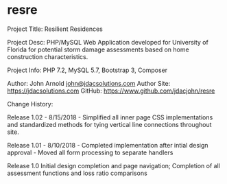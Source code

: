 # resre

Project Title:		Resilient Residences

Project Desc:	PHP/MySQL Web Application developed for University of Florida for potential storm damage assessments based
						on home construction characteristics.
						
Project Info:		PHP 7.2, MySQL 5.7, Bootstrap 3, Composer

Author:  			John Arnold <john@jdacsolutions.com>
Author Site:		https://jdacsolutions.com
GitHub:			https://www.github.com/jdacjohn/resre

Change History:

Release 1.02 - 8/15/2018
	-	Simplified all inner page CSS implementations and standardized methods for tying vertical line connections throughout site.
	
Release 1.01 - 8/10/2018
	-	Completed implementation after intial design approval
	-	Moved all form processing to separate handlers

Release 1.0	Initial design completion and page navigation;
		Completion of all assessment functions and loss ratio comparisons

	


